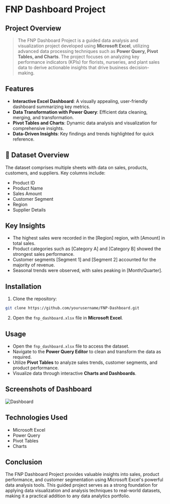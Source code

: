 # FNP Dashboard Project

## Project Overview

>The FNP Dashboard Project is a guided data analysis and visualization project developed using **Microsoft Excel**, utilizing advanced data processing techniques such as **Power Query, Pivot Tables, and Charts**. The project focuses on analyzing key performance indicators (KPIs) for florists, nurseries, and plant sales data to derive actionable insights that drive business decision-making.

## Features
- **Interactive Excel Dashboard**: A visually appealing, user-friendly dashboard summarizing key metrics.
- **Data Transformation with Power Query**: Efficient data cleaning, merging, and transformation.
- **Pivot Tables and Charts**: Dynamic data analysis and visualization for comprehensive insights.
- **Data-Driven Insights**: Key findings and trends highlighted for quick reference.

## 📂 Dataset Overview
The dataset comprises multiple sheets with data on sales, products, customers, and suppliers. Key columns include:
- Product ID
- Product Name
- Sales Amount
- Customer Segment
- Region
- Supplier Details

## Key Insights
- The highest sales were recorded in the [Region] region, with [Amount] in total sales.
- Product categories such as [Category A] and [Category B] showed the strongest sales performance.
- Customer segments [Segment 1] and [Segment 2] accounted for the majority of revenue.
- Seasonal trends were observed, with sales peaking in [Month/Quarter].

## Installation
1. Clone the repository:
```bash
git clone https://github.com/yourusername/FNP-Dashboard.git
```
2. Open the `fnp_dashboard.xlsx` file in **Microsoft Excel**.

## Usage
- Open the `fnp_dashboard.xlsx` file to access the dataset.
- Navigate to the **Power Query Editor** to clean and transform the data as required.
- Utilize **Pivot Tables** to analyze sales trends, customer segments, and product performance.
- Visualize data through interactive **Charts and Dashboards**.

## Screenshots of Dashboard
![Dashboard]([path/to/screenshot.png](https://github.com/Poonam-Atakare/FNP-Dashboard-Project/blob/main/Screenshot%202025-05-04%20200454.png))


## Technologies Used
- Microsoft Excel
- Power Query
- Pivot Tables
- Charts

## Conclusion
The FNP Dashboard Project provides valuable insights into sales, product performance, and customer segmentation using Microsoft Excel's powerful data analysis tools. This guided project serves as a strong foundation for applying data visualization and analysis techniques to real-world datasets, making it a practical addition to any data analytics portfolio.

